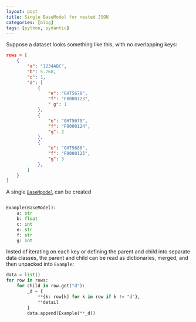 ```yaml
---
layout: post
title: Single BaseModel for nested JSON
categories: [blog]
tags: [python, pydantic]
---
```


Suppose a dataset looks something like this, with no overlapping keys:

```json
rows = [
    {
        "a": "1234ABC",
        "b": 5.768,
        "c": 1,
        "d": [
            {
                "e": "GHT5678",
                "f": "F0000123",
                " g": 1
            },
            {
                "e": "GHT5679",
                "f": "F0000124",
                "g": 2
            },
            {
                "e": "GHT5680",
                "f": "F0000125",
                "g": 3
            },
        ]
    }
]
```

A single [`BaseMpodel`](https://docs.pydantic.dev/latest/api/base_model) can be created


```python

Example(BaseModel):
    a: str
    b: float
    c: int
    e: str
    f: str
    g: int

```

Insted of iterating on each key or defining the parent and child into separate data classes, the parent and child can be read as dictionaries, merged, and then unpacked into `Example`:

```python
data = list()
for row in rows:
	for child in row.get("d"):
		_d = {
			**{k: row[k] for k in row if k != "d"},
			**detail
		}
		data.append(Example(**_d))
```

